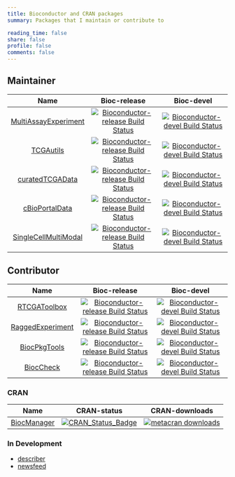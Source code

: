 ```yaml
---
title: Bioconductor and CRAN packages
summary: Packages that I maintain or contribute to

reading_time: false
share: false
profile: false
comments: false
---
```


## Maintainer

| Name | Bioc-release | Bioc-devel |
|:-----:|:-----:|:-----:|
| [MultiAssayExperiment](https://github.com/waldronlab/MultiAssayExperiment) | [![Bioconductor-release Build Status](http://bioconductor.org/shields/build/release/bioc/MultiAssayExperiment.svg)](http://bioconductor.org/checkResults/release/bioc-LATEST/MultiAssayExperiment) | [![Bioconductor-devel Build Status](http://bioconductor.org/shields/build/devel/bioc/MultiAssayExperiment.svg)](http://bioconductor.org/checkResults/devel/bioc-LATEST/MultiAssayExperiment) |
| [TCGAutils](https://github.com/waldronlab/TCGAutils) | [![Bioconductor-release Build Status](http://bioconductor.org/shields/build/release/bioc/TCGAutils.svg)](http://bioconductor.org/checkResults/release/bioc-LATEST/TCGAutils) | [![Bioconductor-devel Build Status](http://bioconductor.org/shields/build/devel/bioc/TCGAutils.svg)](http://bioconductor.org/checkResults/devel/bioc-LATEST/TCGAutils) |
| [curatedTCGAData](https://github.com/waldronlab/curatedTCGAData) | [![Bioconductor-release Build Status](http://bioconductor.org/shields/build/release/data-experiment/curatedTCGAData.svg)](http://bioconductor.org/checkResults/release/data-experiment-LATEST/curatedTCGAData/) | [![Bioconductor-devel Build Status](http://bioconductor.org/shields/build/devel/data-experiment/curatedTCGAData.svg)](http://bioconductor.org/checkResults/devel/data-experiment-LATEST/curatedTCGAData) |
| [cBioPortalData](https://github.com/waldronlab/cBioPortalData) | [![Bioconductor-release Build Status](http://bioconductor.org/shields/build/release/bioc/cBioPortalData.svg)](http://bioconductor.org/checkResults/release/bioc-LATEST/cBioPortalData) | [![Bioconductor-devel Build Status](http://bioconductor.org/shields/build/devel/bioc/cBioPortalData.svg)](http://bioconductor.org/checkResults/devel/bioc-LATEST/cBioPortalData) |
| [SingleCellMultiModal](https://github.com/waldronlab/SingleCellMultiModal) | [![Bioconductor-release Build Status](http://bioconductor.org/shields/build/release/data-experiment/SingleCellMultiModal.svg)](http://bioconductor.org/checkResults/release/data-experiment-LATEST/SingleCellMultiModal/) | [![Bioconductor-devel Build Status](http://bioconductor.org/shields/build/devel/data-experiment/SingleCellMultiModal.svg)](http://bioconductor.org/checkResults/devel/data-experiment-LATEST/SingleCellMultiModal) |

## Contributor

| Name | Bioc-release | Bioc-devel |
|:-----:|:-----:|:-----:|
| [RTCGAToolbox](https://github.com/mksamur/RTCGAToolbox) | [![Bioconductor-release Build Status](http://bioconductor.org/shields/build/release/bioc/RTCGAToolbox.svg)](http://bioconductor.org/checkResults/release/bioc-LATEST/RTCGAToolbox) | [![Bioconductor-devel Build Status](http://bioconductor.org/shields/build/devel/bioc/RTCGAToolbox.svg)](http://bioconductor.org/checkResults/devel/bioc-LATEST/RTCGAToolbox) |
| [RaggedExperiment](https://github.com/Bioconductor/RaggedExperiment) | [![Bioconductor-release Build Status](http://bioconductor.org/shields/build/release/bioc/RaggedExperiment.svg)](http://bioconductor.org/checkResults/release/bioc-LATEST/RaggedExperiment) | [![Bioconductor-devel Build Status](http://bioconductor.org/shields/build/devel/bioc/RaggedExperiment.svg)](http://bioconductor.org/checkResults/devel/bioc-LATEST/RaggedExperiment) |
| [BiocPkgTools](https://github.com/seandavi/BiocPkgTools) | [![Bioconductor-release Build Status](http://bioconductor.org/shields/build/release/bioc/BiocPkgTools.svg)](http://bioconductor.org/checkResults/release/bioc-LATEST/BiocPkgTools) | [![Bioconductor-devel Build Status](http://bioconductor.org/shields/build/devel/bioc/BiocPkgTools.svg)](http://bioconductor.org/checkResults/devel/bioc-LATEST/BiocPkgTools) |
| [BiocCheck](https://github.com/Bioconductor/BiocCheck) | [![Bioconductor-release Build Status](http://bioconductor.org/shields/build/release/bioc/BiocCheck.svg)](http://bioconductor.org/checkResults/release/bioc-LATEST/BiocCheck) | [![Bioconductor-devel Build Status](http://bioconductor.org/shields/build/devel/bioc/BiocCheck.svg)](http://bioconductor.org/checkResults/devel/bioc-LATEST/BiocCheck) |


### CRAN

| Name | CRAN-status | CRAN-downloads |
|:-----:|:-----:|:-----:|
| [BiocManager](https://github.com/Bioconductor/BiocManager) | [![CRAN_Status_Badge](https://www.r-pkg.org/badges/version/BiocManager)](https://cran.r-project.org/package=BiocManager) | [![metacran downloads](https://cranlogs.r-pkg.org/badges/BiocManager)](https://cran.r-project.org/package=BiocManager) |

### In Development

* [describer](https://github.com/LiNk-NY/describer)
* [newsfeed](https://github.com/waldronlab/newsfeed)
